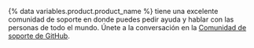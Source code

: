 {% data variables.product.product_name %} tiene una excelente comunidad de soporte en donde puedes pedir ayuda y hablar con las personas de todo el mundo. Únete a la conversación en la [Comunidad de soporte de GitHub](https://github.community/).
